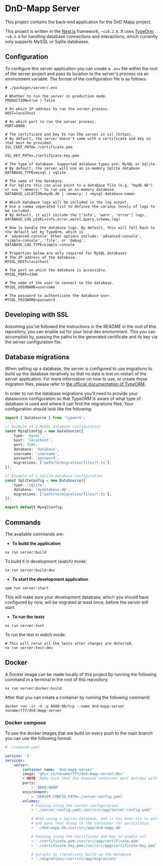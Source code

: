 # DnD-Mapp Server

This project contains the back-end application for the DnD Mapp project.

This project is written in the [Nest.js](https://nestjs.com) framework, `~v10.2.0`. It uses [TypeOrm](https://typeorm.io/) `~v0.3.0` for handling database connections and interactions, which currently only supports MySQL or Sqlite databases.

## Configuration

To configure this server application you can create a `.env` file within the root of the server project and pass its location to the server's process via an environment variable. The format of the configuration file is as follows:

```.env
# ./packages/server/.env

# Whether to run the server in production mode.
PRODUCTION=true | false

# On which IP address to run the server process.
HOST=localhost

# On which port ro run the server process.
PORT=8080

# The certificate and key to run the server in ssl (https). 
# By default, the server doesn't come with a certificate and key so that must be provided.
SSL_CERT_PATH=./certificate.pem

SSL_KEY_PATH=./certificate-key.pem

# The type of database. Supported database types are: MySQL or Sqlite. 
# By default, the server will use an in-memory Sqlite database
DATABASE_TYPE=mysql | sqlite

# The name of the database.
# For Sqlite this can also point to a database file (e.g. "mydb.db") or use ":memory:" to run use an in-memory database.
DATABASE_LOCATION=mydb.db | :memory: | <mysql-database-name>

# Which database logs will be included in the log output.
# Use a comma seperated list to definve the various levels of logs to be included.
# By default, it will include the ['info', 'warn', 'error'] logs.
DATABASE_LOG_LEVEL=info,error,warn(,query,schema,log)

# How to handle the database logs. By default, this will fall back to the default set by TypeOrm, which is
# 'advanced-console' Other options include: 'advanced-console', 'simple-console', 'file', or 'debug'.
DATABASE_LOG_TYPE=simple-console

# Properties below are only required for MySQL databases
# The IP address of the database.
MYSQL_HOST=localhost

# The port on which the database is accessible.
MYSQL_PORT=3306

# The name of the user to connect to the database.
MYSQL_USERNAME=username

# The password to authenticate the database user.
MYSQL_PASSWORD=password
```

## Developing with SSL

Assuming you've followed the instructions in the README in the root of this repository, you can enable ssl for your local dev environment. This you can accomplish by, passing the paths to the generated certificate and its key via the server configuration file.

## Database migrations

When setting up a database, the server is configured to use migrations to build up the database iteratively so that no data is lost on restart of the server application. For more information on how to use, or create these migration files, please refer to [the official documentation of TypeORM](https://typeorm.io/migrations).

In order to run the database migrations you'll need to provide your datasource configuration so that TypeORM is aware of what type of database is used and where it can find the migrations files. Your configuration should look like the following:

```typescript
import { DataSource } from 'typeorm';

// Example of a MySQL database configuration
const MysqlConfig = new DataSource({
    type: 'mysql',
    host: 'localhost',
    port: 3306,
    database: 'database',
    username: 'username',
    password: 'password',
    migrations: ['path/to/migration/files/*.ts'],
});

// Example of a Sqlite database configuration
const SqliteConfig = new DataSource({
    type: 'sqlite',
    database: 'mydatabase.db',
    migrations: ['path/to/migration/files/*.ts'],
});

export default MysqlConfig;
```

## Commands

The available commands are:

-   **To build the application**

```shell
nx run server:build
```

To build it in development (watch) mode:

```shell
nx run server:build:dev
```

-   **To start the development application**

```shell
npm run server:start
```

This will make sure your development database, which you should have configured by now, will be migrated at least once, before the server will start.

-   **To run the tests**

```shell
nx run server:test
```

To run the test in watch mode:

```shell
# This will rerun all the tests after changes are detected.
nx run server:test:dev
```

## Docker

A Docker image can be made locally of this project by running the following command in a terminal in the root of this repository:

```shell
nx run server:docker-build
```

After that you can create a container by running the following command:

```shell
docker run -it -d -p 8080:80/tcp --name dnd-mapp-server nonamer777/dnd-mapp-server
```

### Docker compose

To use the docker images that are build on every push to the main branch you can use the following format:

```yaml
# ./compose.yaml

version: '3'
services:
    server:
        container_name: 'dnd-mapp-server'
        image: 'ghcr.io/nonamer777/dnd-mapp-server:dev'
        # NOTE: Make sure that the exposed container port matches with the port on which the server is configured to run on
        ports:
            - '8080:8080'
        environment:
            - 'SERVER_CONFIG_PATH=./server-config.yaml'
        volumes:
            # Passing along the server configuration
            - './server-config.yaml:/usr/src/app/server-config.yaml'

            # When using a Sqlite database, and it has been set to persist the data to a file, You must create a database file,
            # and pass that along to the container for persistance.
            - './dnd-mapp.db:/usr/src/app/dnd-mapp.db'

            # Passing along the certificate and key to enable ssl
            - './certificate.pem:/usr/src/app/certificate.pem'
            - './certificate-key.pem:/usr/src/app/certificate-key.pem'

            # Scripts to iteratively build up the database
            - './migrations:/usr/src/app/migrations'
```

